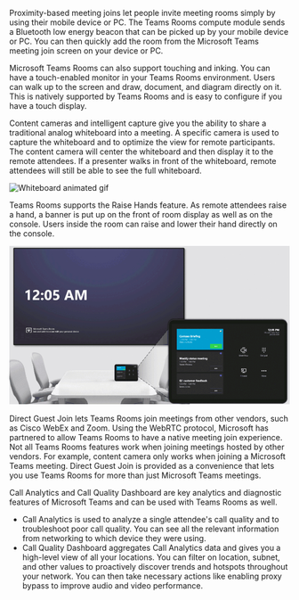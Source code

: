 Proximity-based meeting joins let people invite meeting rooms simply by using their mobile device or PC. The Teams Rooms compute module sends a Bluetooth low energy beacon that can be picked up by your mobile device or PC. You can then quickly add the room from the Microsoft Teams meeting join screen on your device or PC.

Microsoft Teams Rooms can also support touching and inking. You can have a touch-enabled monitor in your Teams Rooms environment. Users can walk up to the screen and draw, document, and diagram directly on it. This is natively supported by Teams Rooms and is easy to configure if you have a touch display.

Content cameras and intelligent capture give you the ability to share a traditional analog whiteboard into a meeting.  A specific camera is used to capture the whiteboard and to optimize the view for remote participants. The content camera will center the whiteboard and then display it to the remote attendees. If a presenter walks in front of the whiteboard, remote attendees will still be able to see the full whiteboard.

![Whiteboard animated gif](../media/whiteboard-animation.gif)

Teams Rooms supports the Raise Hands feature. As remote attendees raise a hand, a banner is put up on the front of room display as well as on the console. Users inside the room can raise and lower their hand directly on the console.

![Raise hands feature animated gif](../media/raise-hands-feature.gif)

Direct Guest Join lets Teams Rooms join meetings from other vendors, such as Cisco WebEx and Zoom. Using the WebRTC protocol, Microsoft has partnered to allow Teams Rooms to have a native meeting join experience. Not all Teams Rooms features work when joining meetings hosted by other vendors. For example, content camera only works when joining a Microsoft Teams meeting. Direct Guest Join is provided as a convenience that lets you use Teams Rooms for more than just Microsoft Teams meetings.

Call Analytics and Call Quality Dashboard are key analytics and diagnostic features of Microsoft Teams and can be used with Teams Rooms as well.

- Call Analytics is used to analyze a single attendee's call quality and to troubleshoot poor call quality. You can see all the relevant information from networking to which device they were using.
- Call Quality Dashboard aggregates Call Analytics data and gives you a high-level view of all your locations. You can filter on location, subnet, and other values to proactively discover trends and hotspots throughout your network. You can then take necessary actions like enabling proxy bypass to improve audio and video performance.
